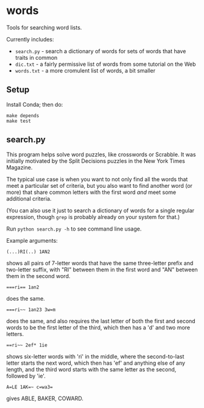 # words
Tools for searching word lists.

Currently includes:

* `search.py` - search a dictionary of words for sets of words that have traits in common
* `dic.txt` - a fairly permissive list of words from some tutorial on the Web
* `words.txt` - a more cromulent list of words, a bit smaller

## Setup

Install Conda; then do:

```
make depends
make test
```

## search.py

This program helps solve word puzzles, like crosswords or Scrabble.  It was
initially motivated by the Split Decisions puzzles in the New York Times
Magazine.

The typical use case is when you want to not only find all the words that meet
a particular set of criteria, but you also want to find another word (or more)
that share common letters with the first word *and* meet some  additional
criteria.

(You can also use it just to search a dictionary of words for a single regular
expression, though `grep` is probably already on your system for that.)

Run `python search.py -h` to see command line usage.

Example arguments:

  `(...)RI(..) 1AN2`

shows all pairs of 7-letter words that have the same three-letter prefix and
two-letter suffix, with "RI" between them in the first word and "AN" between
them in the second word.

  `===ri== 1an2`

does the same.

  `===ri~~ 1an23 3w=m`

does the same, and also requires the last letter of both the first and second
words to be the first letter of the third, which then has a 'd' and two more
letters.

  `==ri~~ 2ef* 1ie`

shows six-letter words with 'ri' in the middle, where the second-to-last
letter starts the next word, which then has 'ef' and anything else of any
length, and the third word starts with the same letter as the second, followed
by 'ie'. 

  `A=LE 1AK=~ c=wa3=`

gives ABLE, BAKER, COWARD.